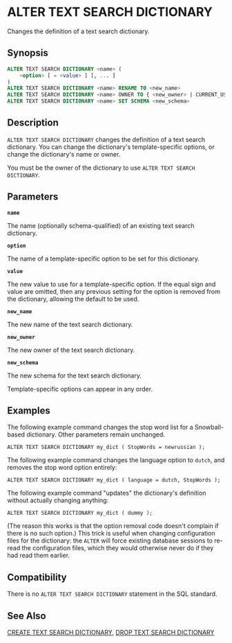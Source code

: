 # ALTER TEXT SEARCH DICTIONARY

Changes the definition of a text search dictionary.

## Synopsis

```sql
ALTER TEXT SEARCH DICTIONARY <name> (
    <option> [ = <value> ] [, ... ]
)
ALTER TEXT SEARCH DICTIONARY <name> RENAME TO <new_name>
ALTER TEXT SEARCH DICTIONARY <name> OWNER TO { <new_owner> | CURRENT_USER | SESSION_USER }
ALTER TEXT SEARCH DICTIONARY <name> SET SCHEMA <new_schema>
```

## Description

`ALTER TEXT SEARCH DICTIONARY` changes the definition of a text search dictionary. You can change the dictionary's template-specific options, or change the dictionary's name or owner.

You must be the owner of the dictionary to use `ALTER TEXT SEARCH DICTIONARY`.

## Parameters

**`name`**

The name (optionally schema-qualified) of an existing text search dictionary.

**`option`**

The name of a template-specific option to be set for this dictionary.

**`value`**

The new value to use for a template-specific option. If the equal sign and value are omitted, then any previous setting for the option is removed from the dictionary, allowing the default to be used.

**`new_name`**

The new name of the text search dictionary.

**`new_owner`**

The new owner of the text search dictionary.

**`new_schema`**

The new schema for the text search dictionary.

Template-specific options can appear in any order.

## Examples

The following example command changes the stop word list for a Snowball-based dictionary. Other parameters remain unchanged.

```
ALTER TEXT SEARCH DICTIONARY my_dict ( StopWords = newrussian );
```

The following example command changes the language option to `dutch`, and removes the stop word option entirely:

```
ALTER TEXT SEARCH DICTIONARY my_dict ( language = dutch, StopWords );
```

The following example command "updates" the dictionary's definition without actually changing anything:

```
ALTER TEXT SEARCH DICTIONARY my_dict ( dummy );
```

(The reason this works is that the option removal code doesn't complain if there is no such option.) This trick is useful when changing configuration files for the dictionary: the `ALTER` will force existing database sessions to re-read the configuration files, which they would otherwise never do if they had read them earlier.

## Compatibility

There is no `ALTER TEXT SEARCH DICTIONARY` statement in the SQL standard.

## See Also

[CREATE TEXT SEARCH DICTIONARY](/docs/sql-statements/sql-stmt-create-text-search-dictionary.md), [DROP TEXT SEARCH DICTIONARY](/docs/sql-statements/sql-stmt-drop-text-search-dictionary.md)



